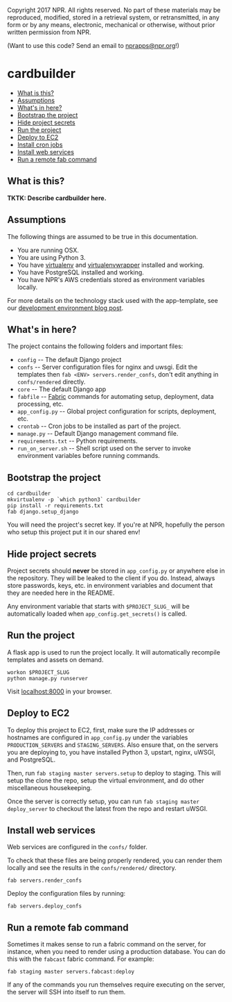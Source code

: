 Copyright 2017 NPR.  All rights reserved.  No part of these materials may be reproduced, modified, stored in a retrieval system, or retransmitted, in any form or by any means, electronic, mechanical or otherwise, without prior written permission from NPR.

(Want to use this code? Send an email to nprapps@npr.org!)


cardbuilder
========================

* [What is this?](#what-is-this)
* [Assumptions](#assumptions)
* [What's in here?](#whats-in-here)
* [Bootstrap the project](#bootstrap-the-project)
* [Hide project secrets](#hide-project-secrets)
* [Run the project](#run-the-project)
* [Deploy to EC2](#deploy-to-ec2)
* [Install cron jobs](#install-cron-jobs)
* [Install web services](#install-web-services)
* [Run a remote fab command](#run-a-remote-fab-command)

What is this?
-------------

**TKTK: Describe cardbuilder here.**

Assumptions
-----------

The following things are assumed to be true in this documentation.

* You are running OSX.
* You are using Python 3.
* You have [virtualenv](https://pypi.python.org/pypi/virtualenv) and [virtualenvwrapper](https://pypi.python.org/pypi/virtualenvwrapper) installed and working.
* You have PostgreSQL installed and working.
* You have NPR's AWS credentials stored as environment variables locally.

For more details on the technology stack used with the app-template, see our [development environment blog post](http://blog.apps.npr.org/2013/06/06/how-to-setup-a-developers-environment.html).

What's in here?
---------------

The project contains the following folders and important files:

* ``config`` -- The default Django project
* ``confs`` -- Server configuration files for nginx and uwsgi. Edit the templates then ``fab <ENV> servers.render_confs``, don't edit anything in ``confs/rendered`` directly.
* ``core`` -- The default Django app
* ``fabfile`` -- [Fabric](http://docs.fabfile.org/en/latest/) commands for automating setup, deployment, data processing, etc.
* ``app_config.py`` -- Global project configuration for scripts, deployment, etc.
* ``crontab`` -- Cron jobs to be installed as part of the project.
* ``manage.py`` -- Default Django management command file.
* ``requirements.txt`` -- Python requirements.
* ``run_on_server.sh`` -- Shell script used on the server to invoke environment variables before running commands.

Bootstrap the project
---------------------

```
cd cardbuilder
mkvirtualenv -p `which python3` cardbuilder
pip install -r requirements.txt
fab django.setup_django
```

You will need the project's secret key. If you're at NPR, hopefully the person who setup this project put it in our shared env!

Hide project secrets
--------------------

Project secrets should **never** be stored in ``app_config.py`` or anywhere else in the repository. They will be leaked to the client if you do. Instead, always store passwords, keys, etc. in environment variables and document that they are needed here in the README.

Any environment variable that starts with ``$PROJECT_SLUG_`` will be automatically loaded when ``app_config.get_secrets()`` is called.

Run the project
---------------

A flask app is used to run the project locally. It will automatically recompile templates and assets on demand.

```
workon $PROJECT_SLUG
python manage.py runserver
```

Visit [localhost:8000](http://localhost:8000) in your browser.

Deploy to EC2
-------------

To deploy this project to EC2, first, make sure the IP addresses or hostnames are configured in `app_config.py` under the variables `PRODUCTION_SERVERS` and `STAGING_SERVERS`. Also ensure that, on the servers you are deploying to, you have installed Python 3, upstart, nginx, uWSGI, and PostgreSQL.

Then, run `fab staging master servers.setup` to deploy to staging. This will setup the clone the repo, setup the virtual environment, and do other miscellaneous housekeeping.

Once the server is correctly setup, you can run `fab staging master deploy_server` to checkout the latest from the repo and restart uWSGI. 

Install web services
---------------------

Web services are configured in the `confs/` folder.

To check that these files are being properly rendered, you can render them locally and see the results in the `confs/rendered/` directory.

```
fab servers.render_confs
```

Deploy the configuration files by running:

```
fab servers.deploy_confs
```

Run a remote fab command
-------------------------

Sometimes it makes sense to run a fabric command on the server, for instance, when you need to render using a production database. You can do this with the `fabcast` fabric command. For example:

```
fab staging master servers.fabcast:deploy
```

If any of the commands you run themselves require executing on the server, the server will SSH into itself to run them.
